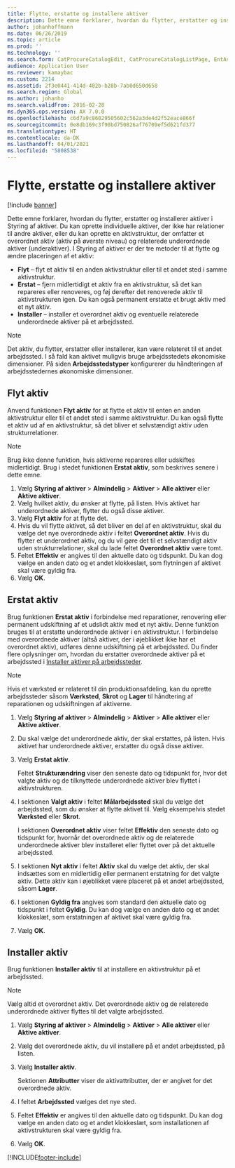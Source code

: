 ```yaml
---
title: Flytte, erstatte og installere aktiver
description: Dette emne forklarer, hvordan du flytter, erstatter og installerer aktiver i Styring af aktiver.
author: johanhoffmann
ms.date: 06/26/2019
ms.topic: article
ms.prod: ''
ms.technology: ''
ms.search.form: CatProcureCatalogEdit, CatProcureCatalogListPage, EntAssetObjectReplace, EntAssetObjectInstallLookup, EntAssetObjectMove, EntAssetObjectTableEditSubObjects
audience: Application User
ms.reviewer: kamaybac
ms.custom: 2214
ms.assetid: 2f3e0441-414d-402b-b28b-7ab0d650d658
ms.search.region: Global
ms.author: johanho
ms.search.validFrom: 2016-02-28
ms.dyn365.ops.version: AX 7.0.0
ms.openlocfilehash: c6d7a9c86029505602c562a3de4d2f52eace866f
ms.sourcegitcommit: 0e8db169c3f90bd750826af76709ef5d621fd377
ms.translationtype: HT
ms.contentlocale: da-DK
ms.lasthandoff: 04/01/2021
ms.locfileid: "5808538"
---
```

# <a name="move-replace-and-install-assets"></a>Flytte, erstatte og installere aktiver

[!include [banner](../../includes/banner.md)]

 

Dette emne forklarer, hvordan du flytter, erstatter og installerer aktiver i Styring af aktiver. Du kan oprette individuelle aktiver, der ikke har relationer til andre aktiver, eller du kan oprette en aktivstruktur, der omfatter et overordnet aktiv (aktiv på øverste niveau) og relaterede underordnede aktiver (underaktiver). I Styring af aktiver er der tre metoder til at flytte og ændre placeringen af et aktiv:

- **Flyt** – flyt et aktiv til en anden aktivstruktur eller til et andet sted i samme aktivstruktur.
- **Erstat** – fjern midlertidigt et aktiv fra en aktivstruktur, så det kan repareres eller renoveres, og føj derefter det renoverede aktiv til aktivstrukturen igen. Du kan også permanent erstatte et brugt aktiv med et nyt aktiv.
- **Installer** – installer et overordnet aktiv og eventuelle relaterede underordnede aktiver på et arbejdssted.

> [!NOTE]
> Det aktiv, du flytter, erstatter eller installerer, kan være relateret til et andet arbejdssted. I så fald kan aktivet muligvis bruge arbejdsstedets økonomiske dimensioner. På siden **Arbejdsstedstyper** konfigurerer du håndteringen af arbejdsstedernes økonomiske dimensioner.

## <a name="move-asset"></a>Flyt aktiv

Anvend funktionen **Flyt aktiv** for at flytte et aktiv til enten en anden aktivstruktur eller til et andet sted i samme aktivstruktur. Du kan også flytte et aktiv ud af en aktivstruktur, så det bliver et selvstændigt aktiv uden strukturrelationer.

> [!NOTE]
> Brug ikke denne funktion, hvis aktiverne repareres eller udskiftes midlertidigt. Brug i stedet funktionen **Erstat aktiv**, som beskrives senere i dette emne.

1. Vælg **Styring af aktiver** \> **Almindelig** \> **Aktiver** \> **Alle aktiver** eller **Aktive aktiver**.
2. Vælg hvilket aktiv, du ønsker at flytte, på listen. Hvis aktivet har underordnede aktiver, flytter du også disse aktiver.
3. Vælg **Flyt aktiv** for at flytte det.
4. Hvis du vil flytte aktivet, så det bliver en del af en aktivstruktur, skal du vælge det nye overordnede aktiv i feltet **Overordnet aktiv**. Hvis du flytter et underordnet aktiv, og du vil gøre det til et selvstændigt aktiv uden strukturrelationer, skal du lade feltet **Overordnet aktiv** være tomt.
5. Feltet **Effektiv** er angives til den aktuelle dato og tidspunkt. Du kan dog vælge en anden dato og et andet klokkeslæt, som flytningen af aktivet skal være gyldig fra.
6. Vælg **OK**.

## <a name="replace-asset"></a>Erstat aktiv

Brug funktionen **Erstat aktiv** i forbindelse med reparationer, renovering eller permanent udskiftning af et udslidt aktiv med et nyt aktiv. Denne funktion bruges til at erstatte underordnede aktiver i en aktivstruktur. I forbindelse med overordnede aktiver (altså aktiver, der i øjeblikket ikke har et overordnet aktiv), udføres denne udskiftning på et arbejdssted. Du finder flere oplysninger om, hvordan du erstatter overordnede aktiver på et arbejdssted i [Installer aktiver på arbejdssteder](../functional-locations/install-objects-on-functional-locations.md).

> [!NOTE]
> Hvis et værksted er relateret til din produktionsafdeling, kan du oprette arbejdssteder såsom **Værksted**, **Skrot** og **Lager** til håndtering af reparationen og udskiftningen af aktiverne.

1. Vælg **Styring af aktiver** \> **Almindelig** \> **Aktiver** \> **Alle aktiver** eller **Aktive aktiver**.
2. Du skal vælge det underordnede aktiv, der skal erstattes, på listen. Hvis aktivet har underordnede aktiver, erstatter du også disse aktiver.
3. Vælg **Erstat aktiv**.

    Feltet **Strukturændring** viser den seneste dato og tidspunkt for, hvor det valgte aktiv og de tilknyttede underordnede aktiver blev flyttet i aktivstrukturen.

4. I sektionen **Valgt aktiv** i feltet **Målarbejdssted** skal du vælge det arbejdssted, som du ønsker at flytte aktivet til. Vælg eksempelvis stedet **Værksted** eller **Skrot**.

    I sektionen **Overordnet aktiv** viser feltet **Effektiv** den seneste dato og tidspunkt for, hvornår det overordnede aktiv og de relaterede underordnede aktiver blev installeret eller flyttet over på det aktuelle arbejdssted.

5. I sektionen **Nyt aktiv** i feltet **Aktiv** skal du vælge det aktiv, der skal indsættes som en midlertidig eller permanent erstatning for det valgte aktiv. Dette aktiv kan i øjeblikket være placeret på et andet arbejdssted, såsom **Lager**.
7. I sektionen **Gyldig fra** angives som standard den aktuelle dato og tidspunkt i feltet **Gyldig**. Du kan dog vælge en anden dato og et andet klokkeslæt, som erstatningen af aktivet skal være gyldig fra.
8. Vælg **OK**.

## <a name="install-asset"></a>Installer aktiv

Brug funktionen **Installer aktiv** til at installere en aktivstruktur på et arbejdssted.

> [!NOTE]
> Vælg altid et overordnet aktiv. Det overordnede aktiv og de relaterede underordnede aktiver flyttes til det valgte arbejdssted.

1. Vælg **Styring af aktiver** \> **Almindelig** \> **Aktiver** \> **Alle aktiver** eller **Aktive aktiver**.
2. Vælg det overordnede aktiv, du vil installere på et andet arbejdssted, på listen.
3. Vælg **Installer aktiv**.

    Sektionen **Attributter** viser de aktivattributter, der er angivet for det overordnede aktiv.

4. I feltet **Arbejdssted** vælges det nye sted.
5. Feltet **Effektiv** er angives til den aktuelle dato og tidspunkt. Du kan dog vælge en anden dato og et andet klokkeslæt, som installationen af aktivstrukturen skal være gyldig fra.
6. Vælg **OK**.


[!INCLUDE[footer-include](../../../includes/footer-banner.md)]